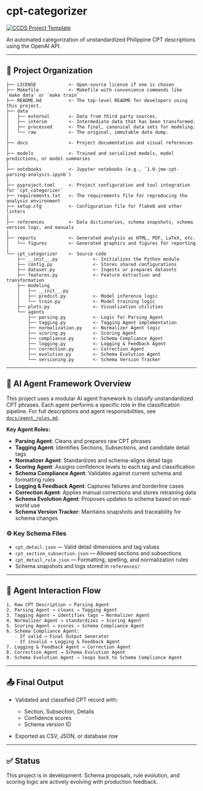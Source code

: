 # cpt-categorizer

[![CCDS Project Template](https://img.shields.io/badge/CCDS-Project%20template-328F97?logo=cookiecutter)](https://cookiecutter-data-science.drivendata.org/)

An automated categorization of unstandardized Philippine CPT descriptions using the OpenAI API.

---

## 📁 Project Organization

```
├── LICENSE            <- Open-source license if one is chosen
├── Makefile           <- Makefile with convenience commands like `make data` or `make train`
├── README.md          <- The top-level README for developers using this project.
├── data
│   ├── external       <- Data from third party sources.
│   ├── interim        <- Intermediate data that has been transformed.
│   ├── processed      <- The final, canonical data sets for modeling.
│   └── raw            <- The original, immutable data dump.
│
├── docs               <- Project documentation and visual references
│
├── models             <- Trained and serialized models, model predictions, or model summaries
│
├── notebooks          <- Jupyter notebooks (e.g., `1.0-jme-cpt-parsing-analysis.ipynb`)
│
├── pyproject.toml     <- Project configuration and tool integration for `cpt_categorizer`
├── requirements.txt   <- The requirements file for reproducing the analysis environment
├── setup.cfg          <- Configuration file for flake8 and other linters
│
├── references         <- Data dictionaries, schema snapshots, schema version logs, and manuals
│
├── reports            <- Generated analysis as HTML, PDF, LaTeX, etc.
│   └── figures        <- Generated graphics and figures for reporting
│
└── cpt_categorizer    <- Source code
    ├── __init__.py             <- Initializes the Python module
    ├── config.py               <- Stores shared configurations
    ├── dataset.py              <- Ingests or prepares datasets
    ├── features.py             <- Feature extraction and transformation
    ├── modeling
    │   ├── __init__.py
    │   ├── predict.py          <- Model inference logic
    │   └── train.py            <- Model training logic
    ├── plots.py                <- Visualization utilities
    └── agents
        ├── parsing.py          <- Logic for Parsing Agent
        ├── tagging.py          <- Tagging Agent implementation
        ├── normalization.py    <- Normalizer Agent logic
        ├── scoring.py          <- Scoring Agent
        ├── compliance.py       <- Schema Compliance Agent
        ├── logging.py          <- Logging & Feedback Agent
        ├── correction.py       <- Correction Agent
        ├── evolution.py        <- Schema Evolution Agent
        └── versioning.py       <- Schema Version Tracker
```

---

## 🧠 AI Agent Framework Overview

This project uses a modular AI agent framework to classify unstandardized CPT phrases. Each agent performs a specific role in the classification pipeline. For full descriptions and agent responsibilities, see [`docs/agent_roles.md`](docs/agent_roles.md).

**Key Agent Roles:**

* **Parsing Agent**: Cleans and prepares raw CPT phrases
* **Tagging Agent**: Identifies Sections, Subsections, and candidate detail tags
* **Normalizer Agent**: Standardizes and schema-aligns detail tags
* **Scoring Agent**: Assigns confidence levels to each tag and classification
* **Schema Compliance Agent**: Validates against current schema and formatting rules
* **Logging & Feedback Agent**: Captures failures and borderline cases
* **Correction Agent**: Applies manual corrections and stores retraining data
* **Schema Evolution Agent**: Proposes updates to schema based on real-world use
* **Schema Version Tracker**: Maintains snapshots and traceability for schema changes

### ⚙️ Key Schema Files

* `cpt_detail.json` — Valid detail dimensions and tag values
* `cpt_section_subsection.json` — Allowed sections and subsections
* `cpt_detail_rule.json` — Formatting, spelling, and normalization rules
* Schema snapshots and logs stored in `references/`

---

## 🔁 Agent Interaction Flow

```
1. Raw CPT Description → Parsing Agent
2. Parsing Agent → cleans → Tagging Agent
3. Tagging Agent → identifies tags → Normalizer Agent
4. Normalizer Agent → standardizes → Scoring Agent
5. Scoring Agent → scores → Schema Compliance Agent
6. Schema Compliance Agent:
   - If valid → Final Output Generator
   - If invalid → Logging & Feedback Agent
7. Logging & Feedback Agent → Correction Agent
8. Correction Agent → Schema Evolution Agent
9. Schema Evolution Agent → loops back to Schema Compliance Agent
```

---

## 📤 Final Output

* Validated and classified CPT record with:

  * Section, Subsection, Details
  * Confidence scores
  * Schema version ID
* Exported as CSV, JSON, or database row

---

## ✅ Status

This project is in development. Schema proposals, rule evolution, and scoring logic are actively evolving with production feedback.